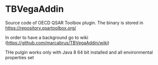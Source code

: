 # TBVegaAddin
Source code of OECD QSAR Toolbox plugin.
The binary is stored in https://repository.qsartoolbox.org/

In order to have a background go to wiki (https://github.com/marcabrus/TBVegaAddin/wiki)

THe pulgin works only with  Java 8 64 bit installed and all environmental properties set
